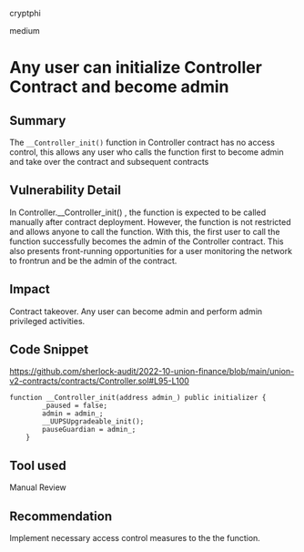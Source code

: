 cryptphi

medium

# Any user can initialize Controller Contract and become admin

## Summary
The `__Controller_init()` function in Controller contract has no access control, this allows any user who calls the function first to become admin and take over the contract and subsequent contracts

## Vulnerability Detail
In Controller.__Controller_init() , the function is expected to be called manually after contract deployment. However, the function is not restricted and allows anyone to call the function. With this, the first user to call the function successfully becomes the admin of the Controller contract. This also presents front-running opportunities for a user monitoring the network to frontrun and be the admin of the contract. 

## Impact
Contract takeover. Any user can become admin and perform admin privileged activities.

## Code Snippet
https://github.com/sherlock-audit/2022-10-union-finance/blob/main/union-v2-contracts/contracts/Controller.sol#L95-L100

```solidity
function __Controller_init(address admin_) public initializer {
        _paused = false;
        admin = admin_;
        __UUPSUpgradeable_init();
        pauseGuardian = admin_;
    }
```

## Tool used
Manual Review

## Recommendation
Implement necessary access control measures to the the function.
